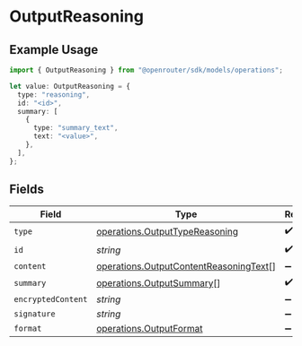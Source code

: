 # OutputReasoning

## Example Usage

```typescript
import { OutputReasoning } from "@openrouter/sdk/models/operations";

let value: OutputReasoning = {
  type: "reasoning",
  id: "<id>",
  summary: [
    {
      type: "summary_text",
      text: "<value>",
    },
  ],
};
```

## Fields

| Field                                                                                            | Type                                                                                             | Required                                                                                         | Description                                                                                      |
| ------------------------------------------------------------------------------------------------ | ------------------------------------------------------------------------------------------------ | ------------------------------------------------------------------------------------------------ | ------------------------------------------------------------------------------------------------ |
| `type`                                                                                           | [operations.OutputTypeReasoning](../../models/operations/outputtypereasoning.md)                 | :heavy_check_mark:                                                                               | N/A                                                                                              |
| `id`                                                                                             | *string*                                                                                         | :heavy_check_mark:                                                                               | N/A                                                                                              |
| `content`                                                                                        | [operations.OutputContentReasoningText](../../models/operations/outputcontentreasoningtext.md)[] | :heavy_minus_sign:                                                                               | N/A                                                                                              |
| `summary`                                                                                        | [operations.OutputSummary](../../models/operations/outputsummary.md)[]                           | :heavy_check_mark:                                                                               | N/A                                                                                              |
| `encryptedContent`                                                                               | *string*                                                                                         | :heavy_minus_sign:                                                                               | N/A                                                                                              |
| `signature`                                                                                      | *string*                                                                                         | :heavy_minus_sign:                                                                               | N/A                                                                                              |
| `format`                                                                                         | [operations.OutputFormat](../../models/operations/outputformat.md)                               | :heavy_minus_sign:                                                                               | N/A                                                                                              |